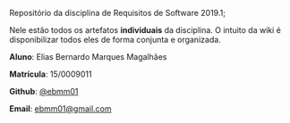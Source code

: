 
Repositório da disciplina de Requisitos de Software 2019.1;

Nele estão todos os artefatos **individuais** da disciplina. O intuito da wiki é disponibilizar todos eles de forma conjunta e organizada.


**Aluno**: Elias Bernardo Marques Magalhães

**Matrícula**: 15/0009011

**Github**:  [@ebmm01](https://github.com/ebmm01) 

**Email**: ebmm01@gmail.com
